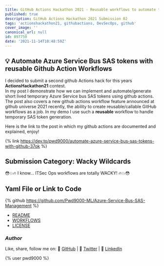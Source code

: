 ```yaml
---
title: GitHub Actions Hackathon 2021 - Reusable workflows to automate tokens
published: true
description: GitHub Actions Hackathon 2021 Submission 02
tags: 'actionshackathon21, githubactions, DevSecOps, github'
cover_image: ''
canonical_url: null
id: 897750
date: '2021-11-14T10:48:59Z'
---
```


## :bulb: Automate Azure Service Bus SAS tokens with reusable Github Action Workflows

I decided to submit a second github Actions hack for this years **ActionsHackathon21** contest.  
In my post I demonstrate how we can implement and automate/generate short lived temporary Azure Service bus SAS tokens using github actions. The post also covers a new github actions workflow feature announced at github universe 2021 recently, the ability to create reusable/callable GitHub workflows as a job. In my demo I use such a **reusable** workflow to handle temporary SAS token generation.

Here is the link to the post in which my github actions are documented and explained, enjoy!

{% link <https://dev.to/pwd9000/automate-azure-service-bus-sas-tokens-with-github-37ok> %}

## Submission Category: Wacky Wildcards

😳💥🔥 I know... ITSec Ops workflows are totally WACKY! 🔥💥😳

## Yaml File or Link to Code

{% github <https://github.com/Pwd9000-ML/Azure-Service-Bus-SAS-Management> %}

- [README](https://github.com/Pwd9000-ML/Azure-Service-Bus-SAS-Management/blob/master/README.md)
- [WORKFLOWS](https://github.com/Pwd9000-ML/Azure-Service-Bus-SAS-Management/tree/master/.github/workflows)
- [LICENSE](https://github.com/Pwd9000-ML/Azure-Service-Bus-SAS-Management/blob/master/LICENSE)

### _Author_

Like, share, follow me on: :octopus: [GitHub](https://github.com/Pwd9000-ML) | :penguin: [Twitter](https://twitter.com/pwd9000) | :space_invader: [LinkedIn](https://www.linkedin.com/in/marcel-l-61b0a96b/)

{% user pwd9000 %}
